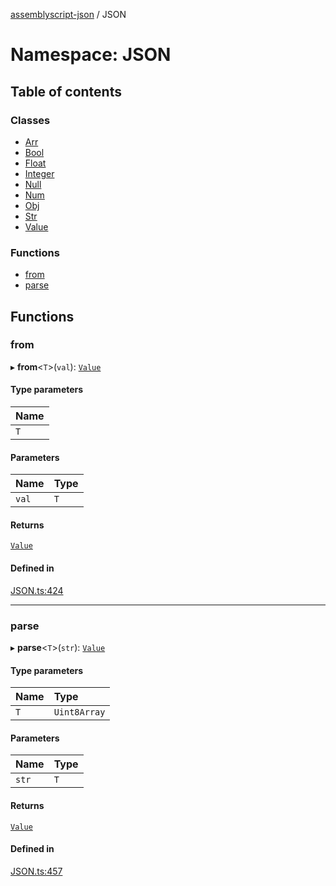 [assemblyscript-json](../README.md) / JSON

# Namespace: JSON

## Table of contents

### Classes

- [Arr](../classes/json.arr.md)
- [Bool](../classes/json.bool.md)
- [Float](../classes/json.float.md)
- [Integer](../classes/json.integer.md)
- [Null](../classes/json.null.md)
- [Num](../classes/json.num.md)
- [Obj](../classes/json.obj.md)
- [Str](../classes/json.str.md)
- [Value](../classes/json.value.md)

### Functions

- [from](json.md#from)
- [parse](json.md#parse)

## Functions

### from

▸ **from**<`T`\>(`val`): [`Value`](../classes/json.value.md)

#### Type parameters

| Name |
| :------ |
| `T` |

#### Parameters

| Name | Type |
| :------ | :------ |
| `val` | `T` |

#### Returns

[`Value`](../classes/json.value.md)

#### Defined in

[JSON.ts:424](https://github.com/nearprotocol/assemblyscript-json/blob/386b834/assembly/JSON.ts#L424)

___

### parse

▸ **parse**<`T`\>(`str`): [`Value`](../classes/json.value.md)

#### Type parameters

| Name | Type |
| :------ | :------ |
| `T` | `Uint8Array` |

#### Parameters

| Name | Type |
| :------ | :------ |
| `str` | `T` |

#### Returns

[`Value`](../classes/json.value.md)

#### Defined in

[JSON.ts:457](https://github.com/nearprotocol/assemblyscript-json/blob/386b834/assembly/JSON.ts#L457)
